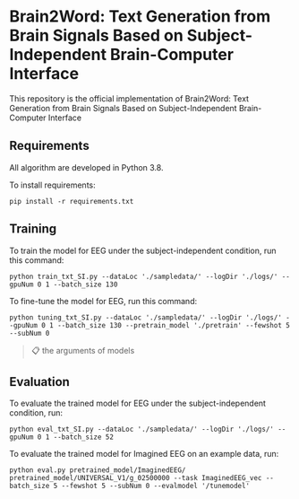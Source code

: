 # Brain2Word: Text Generation from Brain Signals Based on Subject-Independent Brain-Computer Interface
This repository is the official implementation of Brain2Word: Text Generation from Brain Signals Based on Subject-Independent Brain-Computer Interface

## Requirements
All algorithm are developed in Python 3.8.

To install requirements:

```setup
pip install -r requirements.txt
```

## Training
To train the model for EEG under the subject-independent condition, run this command:
```train
python train_txt_SI.py --dataLoc './sampledata/' --logDir './logs/' --gpuNum 0 1 --batch_size 130
```
To fine-tune the model for EEG, run this command:
```train
python tuning_txt_SI.py --dataLoc './sampledata/' --logDir './logs/' --gpuNum 0 1 --batch_size 130 --pretrain_model './pretrain' --fewshot 5 --subNum 0
```
>📋 the arguments of models

## Evaluation
To evaluate the trained model for EEG under the subject-independent condition, run:
```eval
python eval_txt_SI.py --dataLoc './sampledata/' --logDir './logs/' --gpuNum 0 1 --batch_size 52 
```
To evaluate the trained model for Imagined EEG on an example data, run:
```eval
python eval.py pretrained_model/ImaginedEEG/ pretrained_model/UNIVERSAL_V1/g_02500000 --task ImaginedEEG_vec --batch_size 5 --fewshot 5 --subNum 0 --evalmodel '/tunemodel'
```

